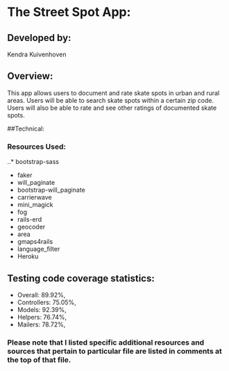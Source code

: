 # The Street Spot App:

## Developed by: 
 Kendra Kuivenhoven

## Overview:
This app allows users to document and rate skate spots in urban and rural areas. Users will be able to search skate spots within a certain zip code. Users will also be able to rate and see other ratings of documented skate spots.

##Technical:

### Resources Used:
..* bootstrap-sass
* faker
* will_paginate
* bootstrap-will_paginate
* carrierwave
* mini_magick
* fog
* rails-erd
* geocoder
* area
* gmaps4rails
* language_filter
* Heroku

## Testing code coverage statistics:
* Overall: 89.92%, 
* Controllers: 75.05%, 
* Models: 92.39%, 
* Helpers: 76.74%, 
* Mailers: 78.72%, 

### Please note that I listed specific additional resources and sources that pertain to particular file are listed in comments at the top of that file.  

